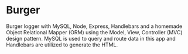 # Burger
Burger logger with MySQL, Node, Express, Handlebars and a homemade Object Relational Mapper (ORM) using the Model, View, Controller (MVC) design pattern.  MySQL is used to query and route data in this app and Handlebars are utilized to generate the HTML.

